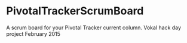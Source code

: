 # PivotalTrackerScrumBoard
A scrum board for your Pivotal Tracker current column. Vokal hack day project February 2015
